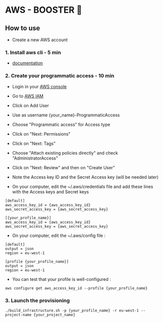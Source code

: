 # AWS - BOOSTER 🚀

## How to use

- Create a new AWS account

### 1. Install aws cli - 5 min

- [documentation](https://docs.aws.amazon.com/cli/latest/userguide/installing.html)

### 2. Create your programmatic access - 10 min

- Login in your [AWS console](https://signin.aws.amazon.com/signin)
- Go to [AWS IAM](https://console.aws.amazon.com/iam/home?region=eu-west-1#/users)
- Click on Add User
- Use as username {your_name}-ProgrammaticAccess
- Choose "Programmatic access" for Access type
- Click on "Next: Permissions"
- Click on "Next: Tags"
- Choose "Attach existing policies directly" and check "AdministratorAccess"
- Click on "Next: Review" and then on "Create User"
- Note the Access key ID and the Secret Access key (will be needed later) 

- On your computer, edit the ~/.aws/credentials file and add these lines with the Access keys and Secret keys

````
[default]
aws_access_key_id = {aws_access_key_id}
aws_secret_access_key = {aws_secret_access_key}

[{your_profile_name}]
aws_access_key_id = {aws_access_key_id}
aws_secret_access_key = {aws_secret_access_key}
````

- On your computer, edit the ~/.aws/config file : 

````
[default]
output = json
region = eu-west-1

[profile {your_profile_name}]
output = json
region = eu-west-1

````

- You can test that your profile is well-configured :

``
aws configure get aws_access_key_id --profile {your_profile_name}
``

### 3. Launch the provisioning

`````
./build_infrastructure.sh -p {your_profile_name} -r eu-west-1 --project-name {your_project_name}

